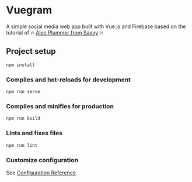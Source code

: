 # Vuegram

A simple social media web app built with Vue.js and Firebase based on the tutorial of 🔥 [Alec Plummer from Savvy](https://savvyapps.com/blog/definitive-guide-building-web-app-vuejs-firebase) 🔥

## Project setup
```
npm install
```

### Compiles and hot-reloads for development
```
npm run serve
```

### Compiles and minifies for production
```
npm run build
```

### Lints and fixes files
```
npm run lint
```

### Customize configuration
See [Configuration Reference](https://cli.vuejs.org/config/).
